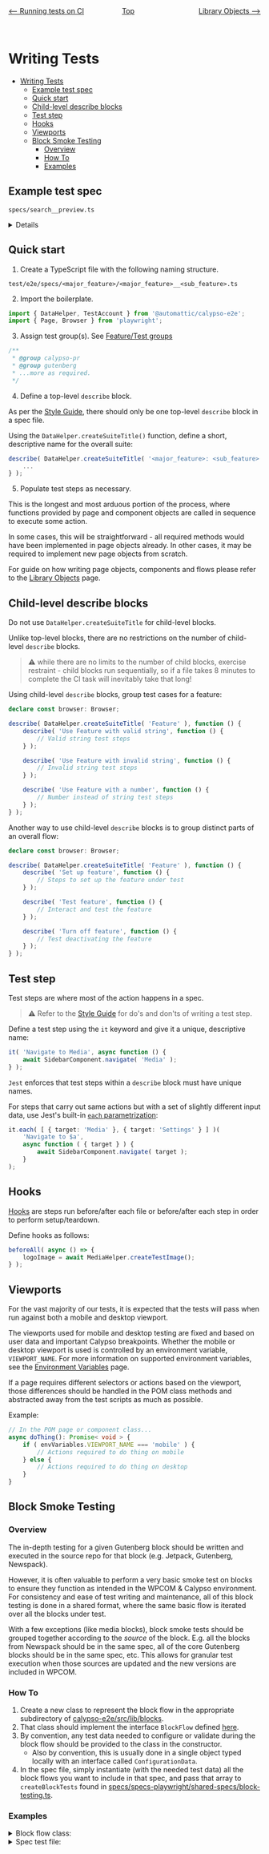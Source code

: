 <div style="width: 45%; float:left" align="left"><a href="./tests_ci.md"><-- Running tests on CI</a> </div>
<div style="width: 5%; float:left" align="center"><a href="./../README.md">Top</a></div>
<div style="width: 45%; float:right"align="right"><a href="./library_objects.md">Library Objects --></a> </div>

<br><br>

# Writing Tests

<!-- TOC -->

- [Writing Tests](#writing-tests)
    - [Example test spec](#example-test-spec)
    - [Quick start](#quick-start)
    - [Child-level describe blocks](#child-level-describe-blocks)
    - [Test step](#test-step)
    - [Hooks](#hooks)
    - [Viewports](#viewports)
    - [Block Smoke Testing](#block-smoke-testing)
        - [Overview](#overview)
        - [How To](#how-to)
        - [Examples](#examples)

<!-- /TOC -->

## Example test spec

```shell
specs/search__preview.ts
```

<details>

```typescript
/**
 * @group calypso-pr
 * @group gutenberg
 */

import { DataHelper, TestAccount } from '@automattic/calypso-e2e';

// Define constants below the import, but above the global declaration.
const xyz = 'someconst';
const accountName = 'defaultUser';

// Declare the global constant browser, representing an instance of the browser
// launched by Playwright.
declare const browser: Browser;

describe( DataHelper.createSuiteTitle( 'Search: Preview' ), function () {
	// Define a persistent page object, representing an instance of Playwright's Page
	// object which interacts with the actual DOM.
	// This instance of the `page` will be used throughout the test spec.
	let page: Page;

	// Hook which will run before every `it` and `describe` in this spec.
	beforeAll( async function () {
		// Launch a new page instance.
		page = await browser.newPage();

		// Authentication boilerplate.
		// `accountName` should map to an existing user in the encrypted secrets file.
		const testAccount = new TestAccount( accountName );
		await testAccount.authenticate( page );
	} );

	// Note use of a child-level describe block to group a set of steps in the flow.
	describe( 'Input a search query', function () {
		const searchQuery = 'some valid search string';
		// Define child-level describe scoped variable for a component to be shared
		// across this scope. Note the use of camelCase for variable naming.
		let someComponent: SomeComponent;

		// Note the short yet descriptive step name that definitively states the
		// action performed in this step.
		it( 'Check page title', async function () {
			someComponent = new SomeComponent( page );

			await someComponent.clickMyPages();
			const resultValue = await someComponent.getTitle();

			// Use Jest's built-in `expect` when asserting in a test spec.
			expect( resultValue ).toStrictEqual( expectedValue );
		} );

		// Short, decisive actions in each step.
		it( 'Enter search string', async function () {
			await someComponent.search( searchQuery );
			await someComponent.clickResult( 1 );
		} );
	} );

	describe( 'Change preview value', function () {
		// Use of Jest's built-in parametrization method to test slightly different
		// variations of the input value.
		it.each`
			value         | expected
			${ 'small' }  | ${ 's' }
			${ 'medium' } | ${ 'm' }
		`( 'Click on preview: $value', function ( { value, expected } ) {
			const anotherComponent = new AnotherComponent( page );

			const resultValue = await anotherComponent.click( value );
			expect( resultValue ).toStrictEqual( expected );
		} );
	} );
} );
```

</details>

## Quick start

1. Create a TypeScript file with the following naming structure.

```
test/e2e/specs/<major_feature>/<major_feature>__<sub_feature>.ts
```

2. Import the boilerplate.

```typescript
import { DataHelper, TestAccount } from '@automattic/calypso-e2e';
import { Page, Browser } from 'playwright';
```

3. Assign test group(s). See [Feature/Test groups](./tests_ci.md#featuretest-groups)

```typescript
/**
 * @group calypso-pr
 * @group gutenberg
 * ...more as required.
 */
```

4. Define a top-level `describe` block.

As per the [Style Guide](./style_guide.md#only-one-top-level-describe-block), there should only be one top-level `describe` block in a spec file.

Using the `DataHelper.createSuiteTitle()` function, define a short, descriptive name for the overall suite:

```typescript
describe( DataHelper.createSuiteTitle( '<major_feature>: <sub_feature>' ), function () {
	...
} );
```

5. Populate test steps as necessary.

This is the longest and most arduous portion of the process, where functions provided by page and component objects are called in sequence to execute some action.

In some cases, this will be straightforward - all required methods would have been implemented in page objects already. In other cases, it may be required to implement new page objects from scratch.

For guide on how writing page objects, components and flows please refer to the [Library Objects](library_objects.md) page.

## Child-level describe blocks

Do not use `DataHelper.createSuiteTitle` for child-level blocks.

Unlike top-level blocks, there are no restrictions on the number of child-level `describe` blocks.

> :warning: while there are no limits to the number of child blocks, exercise restraint - child blocks run sequentially, so if a file takes 8 minutes to complete the CI task will inevitably take that long!

Using child-level `describe` blocks, group test cases for a feature:

```typescript
declare const browser: Browser;

describe( DataHelper.createSuiteTitle( 'Feature' ), function () {
	describe( 'Use Feature with valid string', function () {
		// Valid string test steps
	} );

	describe( 'Use Feature with invalid string', function () {
		// Invalid string test steps
	} );

	describe( 'Use Feature with a number', function () {
		// Number instead of string test steps
	} );
} );
```

Another way to use child-level `describe` blocks is to group distinct parts of an overall flow:

```typescript
declare const browser: Browser;

describe( DataHelper.createSuiteTitle( 'Feature' ), function () {
	describe( 'Set up feature', function () {
		// Steps to set up the feature under test
	} );

	describe( 'Test feature', function () {
		// Interact and test the feature
	} );

	describe( 'Turn off feature', function () {
		// Test deactivating the feature
	} );
} );
```

## Test step

Test steps are where most of the action happens in a spec.

> :warning: Refer to the [Style Guide](style_guide.md#test-steps) for do's and don'ts of writing a test step.

Define a test step using the `it` keyword and give it a unique, descriptive name:

```typescript
it( 'Navigate to Media', async function () {
	await SidebarComponent.navigate( 'Media' );
} );
```

`Jest` enforces that test steps within a `describe` block must have unique names.

For steps that carry out same actions but with a set of slightly different input data, use Jest's built-in [`each` parametrization](https://jestjs.io/docs/api#testeachtablename-fn-timeout):

```typescript
it.each( [ { target: 'Media' }, { target: 'Settings' } ] )(
	'Navigate to $a',
	async function ( { target } ) {
		await SidebarComponent.navigate( target );
	}
);
```

## Hooks

[Hooks](https://jestjs.io/docs/api) are steps run before/after each file or before/after each step in order to perform setup/teardown.

Define hooks as follows:

```typescript
beforeAll( async () => {
	logoImage = await MediaHelper.createTestImage();
} );
```

## Viewports

For the vast majority of our tests, it is expected that the tests will pass when run against both a mobile and desktop viewport.

The viewports used for mobile and desktop testing are fixed and based on user data and important Calypso breakpoints. Whether the mobile or desktop viewport is used is controlled by an environment variable, `VIEWPORT_NAME`. For more information on supported environment variables, see the [Environment Variables](environment_variables.md) page.

If a page requires different selectors or actions based on the viewport, those differences should be handled in the POM class methods and abstracted away from the test scripts as much as possible.

Example:

```typescript
// In the POM page or component class...
async doThing(): Promise< void > {
	if ( envVariables.VIEWPORT_NAME === 'mobile' ) {
		// Actions required to do thing on mobile
	} else {
		// Actions required to do thing on desktop
	}
}

```

## Block Smoke Testing

### Overview

The in-depth testing for a given Gutenberg block should be written and executed in the source repo for that block (e.g. Jetpack, Gutenberg, Newspack).

However, it is often valuable to perform a very basic smoke test on blocks to ensure they function as intended in the WPCOM & Calypso environment.
For consistency and ease of test writing and maintenance, all of this block testing is done in a shared format, where the same basic flow is iterated over all the blocks under test.

With a few exceptions (like media blocks), block smoke tests should be grouped together according to the _source_ of the block. E.g. all the blocks from Newspack should be in the same spec, all of the core Gutenberg blocks
should be in the same spec, etc. This allows for granular test execution when those sources are updated and the new versions are included in WPCOM.

### How To

1. Create a new class to represent the block flow in the appropriate subdirectory of [calypso-e2e/src/lib/blocks](../../../packages/calypso-e2e/src/lib/blocks).
2. That class should implement the interface `BlockFlow` defined [here](../../../packages/calypso-e2e/src/lib/blocks/schemas.ts).
3. By convention, any test data needed to configure or validate during the block flow should be provided to the class in the constructor.
   - Also by convention, this is usually done in a single object typed locally with an interface called `ConfigurationData`.
4. In the spec file, simply instantiate (with the needed test data) all the block flows you want to include in that spec, and pass that array to `createBlockTests` found in [specs/specs-playwright/shared-specs/block-testing.ts](../specs/specs-playwright/shared-specs/block-testing.ts).

### Examples

<details>
<summary>Block flow class:</summary>

```typescript
import { BlockFlow, EditorContext, PublishedPostContext } from '..';

interface ConfigurationData {
	neededTestString: string;
	neededTestNumber: number;
	// ... type however you want, based on what test data you need!
}

const selectors = {
	// add selectors here
};

export class ExampleBlockFlow implements BlockFlow {
	private configurationData: ConfigurationData;

	constructor( configurationData: ConfigurationData ) {
		this.configurationData = configurationData;
	}

	blockSidebarName = 'Example';
	blockEditorSelector = '[aria-label="Block: Example"]';

	async configure( context: EditorContext ): Promise< void > {
		// use the editor context (things like the editor Locator and Playwright Page) and the configuration data to configure the block in the editor.
	}

	async validateAfterPublish( context: PublishedPostContext ): Promise< void > {
		// use the publsihed post context and the configuration data to do a quick validation of the block content in a published post.
	}
}
```

</details>

<details>
<summary>Spec test file:</summary>

```typescript
/**
 * @group gutenberg
 * @group example-blocks
 */

import { ExampleABlockFlow, ExampleBBlockFlow, BlockFlow } from '@automattic/calypso-e2e';
import { createBlockTests } from './shared-specs/block-testing';

const blockFlows: BlockFlow[] = [
	new ExampleABlockFlow( {
		neededString: 'a test data string needed by block Example A',
	} ),
	new ExampleBBlockFlow( {
		neededObj: {
			// an object of test data needed by block Example B
		},
	} ),
];

createBlockTests( 'Example Blocks', blockFlows );
```

</details>

